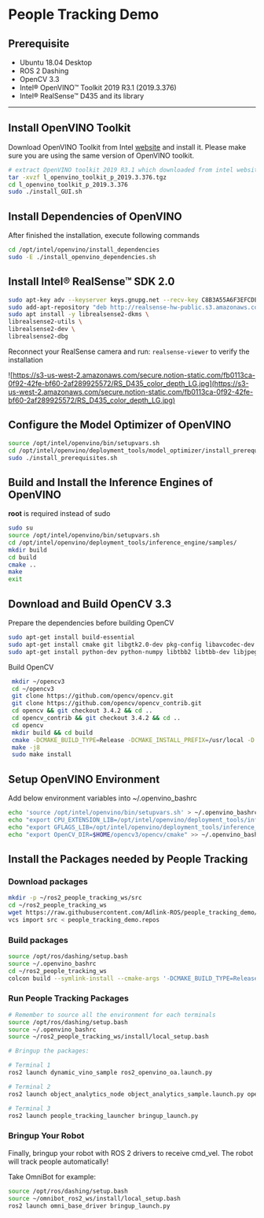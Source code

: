 # People Tracking Demo

## Prerequisite
- Ubuntu 18.04 Desktop
- ROS 2 Dashing
- OpenCV 3.3
- Intel® OpenVINO™ Toolkit 2019 R3.1 (2019.3.376)
- Intel® RealSense™ D435 and its library
---

## Install OpenVINO Toolkit

Download OpenVINO Toolkit from Intel [website](https://software.intel.com/en-us/openvino-toolkit) and install it. Please make sure you are using the same version of OpenVINO toolkit.

```bash
# extract OpenVINO toolkit 2019 R3.1 which downloaded from intel website
tar -xvzf l_openvino_toolkit_p_2019.3.376.tgz
cd l_openvino_toolkit_p_2019.3.376
sudo ./install_GUI.sh
```

## Install Dependencies of OpenVINO

After finished the installation, execute following commands

```bash
cd /opt/intel/openvino/install_dependencies
sudo -E ./install_openvino_dependencies.sh
```

## Install Intel® RealSense™ SDK 2.0

```bash
sudo apt-key adv --keyserver keys.gnupg.net --recv-key C8B3A55A6F3EFCDE || sudo apt-key adv --keyserver hkp://keyserver.ubuntu.com:80 --recv-key C8B3A55A6F3EFCDE
sudo add-apt-repository "deb http://realsense-hw-public.s3.amazonaws.com/Debian/apt-repo bionic main" -u
sudo apt install -y librealsense2-dkms \
librealsense2-utils \
librealsense2-dev \
librealsense2-dbg
```

 Reconnect your RealSense camera and run: `realsense-viewer` to verify the installation

![https://s3-us-west-2.amazonaws.com/secure.notion-static.com/fb0113ca-0f92-42fe-bf60-2af289925572/RS_D435_color_depth_LG.jpg](https://s3-us-west-2.amazonaws.com/secure.notion-static.com/fb0113ca-0f92-42fe-bf60-2af289925572/RS_D435_color_depth_LG.jpg)

## Configure the Model Optimizer of OpenVINO

```bash
source /opt/intel/openvino/bin/setupvars.sh
cd /opt/intel/openvino/deployment_tools/model_optimizer/install_prerequisites
sudo ./install_prerequisites.sh
```

## Build and Install the Inference Engines of OpenVINO

**root** is required instead of sudo

```bash
sudo su
source /opt/intel/openvino/bin/setupvars.sh
cd /opt/intel/openvino/deployment_tools/inference_engine/samples/
mkdir build
cd build
cmake ..
make
exit
```

## Download and Build OpenCV 3.3

Prepare the dependencies before building OpenCV

```bash
sudo apt-get install build-essential
sudo apt-get install cmake git libgtk2.0-dev pkg-config libavcodec-dev libavformat-dev libswscale-dev
sudo apt-get install python-dev python-numpy libtbb2 libtbb-dev libjpeg-dev libpng-dev libtiff-dev libjasper-dev libdc1394-22-dev
```

Build OpenCV

```bash
 mkdir ~/opencv3
 cd ~/opencv3
 git clone https://github.com/opencv/opencv.git
 git clone https://github.com/opencv/opencv_contrib.git
 cd opencv && git checkout 3.4.2 && cd ..
 cd opencv_contrib && git checkout 3.4.2 && cd ..
 cd opencv
 mkdir build && cd build
 cmake -DCMAKE_BUILD_TYPE=Release -DCMAKE_INSTALL_PREFIX=/usr/local -D OPENCV_EXTRA_MODULES_PATH=$HOME/opencv3/opencv_contrib/modules/ ..
 make -j8
 sudo make install
```

## Setup OpenVINO Environment

Add below environment variables into ~/.openvino_bashrc

```bash
echo 'source /opt/intel/openvino/bin/setupvars.sh' > ~/.openvino_bashrc
echo "export CPU_EXTENSION_LIB=/opt/intel/openvino/deployment_tools/inference_engine/samples/build/intel64/Release/lib/libcpu_extension.so" >> ~/.openvino_bashrc
echo "export GFLAGS_LIB=/opt/intel/openvino/deployment_tools/inference_engine/samples/build/intel64/Release/lib/libgflags_nothreads.a"  >> ~/.openvino_bashrc
echo "export OpenCV_DIR=$HOME/opencv3/opencv/cmake" >> ~/.openvino_bashrc
```

## Install the Packages needed by People Tracking

### Download packages

```bash
mkdir -p ~/ros2_people_tracking_ws/src
cd ~/ros2_people_tracking_ws
wget https://raw.githubusercontent.com/Adlink-ROS/people_tracking_demo/dashing-devel/people_tracking_demo.repos
vcs import src < people_tracking_demo.repos
```

### Build packages

```bash
source /opt/ros/dashing/setup.bash
source ~/.openvino_bashrc
cd ~/ros2_people_tracking_ws
colcon build --symlink-install --cmake-args '-DCMAKE_BUILD_TYPE=Release'
```

### Run People Tracking Packages

```bash
# Remember to source all the environment for each terminals
source /opt/ros/dashing/setup.bash
source ~/.openvino_bashrc
source ~/ros2_people_tracking_ws/install/local_setup.bash

# Bringup the packages:

# Terminal 1
ros2 launch dynamic_vino_sample ros2_openvino_oa.launch.py

# Terminal 2
ros2 launch object_analytics_node object_analytics_sample.launch.py open_rviz:=true

# Terminal 3
ros2 launch people_tracking_launcher bringup_launch.py
```

### Bringup Your Robot

Finally, bringup your robot with ROS 2 drivers to receive cmd_vel. The robot will track people automatically!

Take OmniBot for example:

```bash
source /opt/ros/dashing/setup.bash
source ~/omnibot_ros2_ws/install/local_setup.bash
ros2 launch omni_base_driver bringup_launch.py
```
